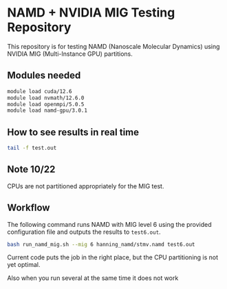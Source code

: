 # NAMD + NVIDIA MIG Testing Repository

This repository is for testing NAMD (Nanoscale Molecular Dynamics) using NVIDIA MIG (Multi-Instance GPU) partitions.

## Modules needed

```bash
module load cuda/12.6
module load nvmath/12.6.0
module load openmpi/5.0.5
module load namd-gpu/3.0.1
```

## How to see results in real time

```bash
tail -f test.out
```

## Note 10/22

CPUs are not partitioned appropriately for the MIG test.

## Workflow

The following command runs NAMD with MIG level 6 using the provided configuration file and outputs the results to `test6.out`.

```bash
bash run_namd_mig.sh --mig 6 hanning_namd/stmv.namd test6.out
```

Current code puts the job in the right place, but the CPU partitioning is not yet optimal. 

Also when you run several at the same time it does not work
